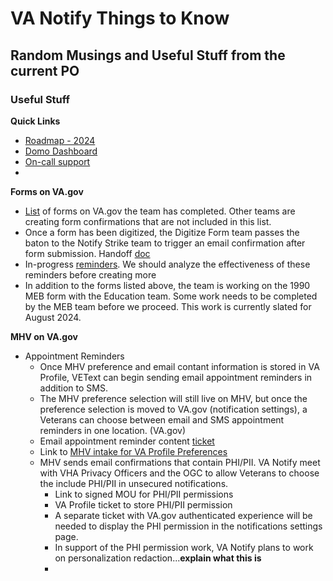 
# VA Notify Things to Know

## Random Musings and Useful Stuff from the current PO

### Useful Stuff

**Quick Links**
- [Roadmap - 2024](https://app.mural.co/t/departmentofveteransaffairs9999/m/departmentofveteransaffairs9999/1699298034766/785e43fca1230ba217651aff759f161c7315c1b5?sender=u3bc5e86ddc154e1c4ba82066)
- [Domo Dashboard](https://va-gov.domo.com/page/2040841289)
- [On-call support](https://docs.google.com/spreadsheets/d/1xWzSqRzYpQmQzQGeTud2HCOICHK_EiQc0lGvnHznsZI/edit?usp=sharing)
-   
  

**Forms on VA.gov**
- [List](https://github.com/department-of-veterans-affairs/va.gov-team/blob/master/products/form%20confirmations/in-progress-reminders.md) of forms  on VA.gov the team has completed.  Other teams are creating form confirmations that are not included in this list.
- Once a form has been digitized, the  Digitize Form team passes the baton to the Notify Strike team to trigger an email confirmation after form submission.  Handoff [doc](https://docs.google.com/document/d/1w6p_wvQdWL5llf6LCjv1cbPjn_eZySupmVIGdiMzT-o/edit)
- In-progress [reminders](https://github.com/department-of-veterans-affairs/va.gov-team/blob/master/products/form%20confirmations/in-progress-reminders.md).  We should analyze the effectiveness of these reminders before creating more
- In addition to the forms listed above, the team is working on the 1990 MEB form with the Education team.  Some work needs to be completed by the MEB team before we  proceed.  This work is currently slated for August 2024.

**MHV on VA.gov**
* Appointment Reminders
  - Once MHV preference and email contant information is stored in VA Profile, VEText can begin sending email appointment reminders in addition to SMS.
  - The MHV preference selection will still live on MHV, but once the preference selection is moved to VA.gov (notification settings), a Veterans can choose between email and SMS appointment reminders in one location. (VA.gov)
  - Email appointment reminder content [ticket](https://github.com/department-of-veterans-affairs/va.gov-team/issues/58378)
  - Link to [MHV intake for VA Profile Preferences](https://jira.devops.va.gov/browse/VAPROPARTC-618)
  - MHV sends email confirmations that contain PHI/PII.  VA Notify meet with VHA Privacy Officers and the OGC to allow Veterans to choose the include PHI/PII in unsecured notifications.  
    + Link to signed MOU for PHI/PII permissions
    + VA Profile ticket to store  PHI/PII permission
    + A separate ticket with VA.gov authenticated experience will be needed to display the PHI permission in the notifications settings page.
    + In support of the PHI permission work, VA Notify plans to work on personalization redaction...**explain what this is**
    + 
